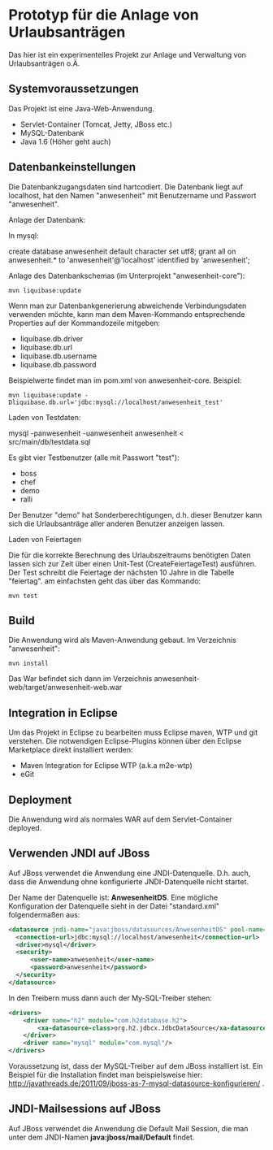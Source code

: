 # Prototyp für die Anlage von Urlaubsanträgen

Das hier ist ein experimentelles Projekt zur Anlage und Verwaltung von Urlaubsanträgen o.Ä.

## Systemvoraussetzungen

Das Projekt ist eine Java-Web-Anwendung. 

* Servlet-Container (Tomcat, Jetty, JBoss etc.)
* MySQL-Datenbank
* Java 1.6 (Höher geht auch)

## Datenbankeinstellungen

Die Datenbankzugangsdaten sind hartcodiert. Die Datenbank liegt auf localhost, hat den Namen 
"anwesenheit" mit Benutzername und Passwort "anwesenheit".

Anlage der Datenbank:

In mysql:

create database anwesenheit default character set utf8;
grant all on anwesenheit.* to 'anwesenheit'@'localhost' identified by 'anwesenheit';

Anlage des Datenbankschemas (im Unterprojekt "anwesenheit-core"):

```
mvn liquibase:update
```

Wenn man zur Datenbankgenerierung abweichende Verbindungsdaten verwenden möchte, kann man dem Maven-Kommando
entsprechende Properties auf der Kommandozeile mitgeben:

* liquibase.db.driver
* liquibase.db.url
* liquibase.db.username
* liquibase.db.password

Beispielwerte findet man im pom.xml von anwesenheit-core. Beispiel:

```
mvn liquibase:update -Dliquibase.db.url='jdbc:mysql://localhost/anwesenheit_test'
```

Laden von Testdaten:

mysql -panwesenheit -uanwesenheit anwesenheit < src/main/db/testdata.sql

Es gibt vier Testbenutzer (alle mit Passwort "test"):

* boss
* chef
* demo
* ralli

Der Benutzer "demo" hat Sonderberechtigungen, d.h. dieser Benutzer kann sich die Urlaubsanträge aller anderen 
Benutzer anzeigen lassen.

Laden von Feiertagen

Die für die korrekte Berechnung des Urlaubszeitraums benötigten Daten lassen sich zur Zeit über einen Unit-Test
(CreateFeiertageTest) ausführen. Der Test schreibt die Feiertage der nächsten 10 Jahre in die Tabelle "feiertag".
am einfachsten geht das über das Kommando:

```
mvn test
```

## Build

Die Anwendung wird als Maven-Anwendung gebaut. 
Im Verzeichnis "anwesenheit": 

```
mvn install
```

Das War befindet sich dann im Verzeichnis anwesenheit-web/target/anwesenheit-web.war

## Integration in Eclipse
Um das Projekt in Eclipse zu bearbeiten muss Eclipse maven, WTP und git verstehen.
Die notwendigen Eclipse-Plugins können über den Eclipse Marketplace direkt installiert werden:

* Maven Integration for Eclipse WTP (a.k.a m2e-wtp)
* eGit


## Deployment

Die Anwendung wird als normales WAR auf dem Servlet-Container deployed.

## Verwenden JNDI auf JBoss

Auf JBoss verwendet die Anwendung eine JNDI-Datenquelle. D.h. auch, dass die Anwendung ohne konfigurierte
JNDI-Datenquelle nicht startet.

Der Name der Datenquelle ist: **AnwesenheitDS**. Eine mögliche Konfiguration der Datenquelle sieht in der Datei "standard.xml" folgendermaßen aus:

```xml
<datasource jndi-name="java:jboss/datasources/AnwesenheitDS" pool-name="AnwesenheitDS" enabled="true">
  <connection-url>jdbc:mysql://localhost/anwesenheit</connection-url>
  <driver>mysql</driver>
  <security>
      <user-name>anwesenheit</user-name>
      <password>anwesenheit</password>
  </security>
</datasource>
```

In den Treibern muss dann auch der My-SQL-Treiber stehen:

```xml
<drivers>
    <driver name="h2" module="com.h2database.h2">
        <xa-datasource-class>org.h2.jdbcx.JdbcDataSource</xa-datasource-class>
    </driver>
    <driver name="mysql" module="com.mysql"/>
</drivers>
```


Voraussetzung ist, dass der MySQL-Treiber auf dem JBoss installiert ist. Ein Beispiel für die Installation findet man beispielsweise hier:
http://javathreads.de/2011/09/jboss-as-7-mysql-datasource-konfigurieren/ .

## JNDI-Mailsessions auf JBoss

Auf JBoss verwendet die Anwendung die Default Mail Session, die man unter dem JNDI-Namen **java:jboss/mail/Default** findet.
